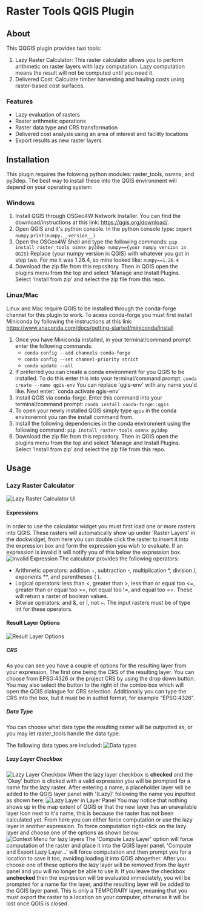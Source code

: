 # Raster Tools QGIS Plugin
## About
This QQGIS plugin provides two tools:
1. Lazy Raster Calculator: This raster calculator allows you to perform arithmetic on raster layers with lazy computation. Lazy computation means the result will not be computed until you need it. 
2. Delivered Cost: Calculate timber harvesting and hauling costs using raster-based cost surfaces.

### Features
- Lazy evaluation of rasters
- Raster arithmetic operations
- Raster data type and CRS transformation
- Delivered cost analysis using an area of interest and facility locations
- Export results as new raster layers

## Installation
This plugin requires the folowing python modules: raster_tools, osmnx, and py3dep. The best way to install these into the QGIS environment will depend on your operating system:
### Windows
1. Install QGIS through OSGeo4W Network Installer. You can find the download/instructions at this link: https://qgis.org/download/.
2. Open QGIS and it's python console. In the python console type: 
`import numpy`
`print(numpy.__version__)`
3. Open the OSGeo4W Shell and type the following commands:
`pip install raster_tools osmnx py3dep numpy=={your numpy version in QGIS}`
Replace {your numpy version in QGIS} with whatever you got in step two. For me it was 1.26.4, so mine looked like: `numpy==1.26.4`
4. Download the zip file from this repository. Then in QGIS open the plugins menu from the top and select 'Manage and Install Plugins. Select 'Install from zip' and select the zip file from this repo.

### Linux/Mac
Linux and Mac require QGIS to be installed through the conda-forge channel for this plugin to work. To acess conda-forge you must first install Miniconda by following the instructions at this link: https://www.anaconda.com/docs/getting-started/miniconda/install
1. Once you have Miniconda installed, in your terminal/command prompt enter the following commands:
    - `conda config --add channels conda-forge`
    - `conda config --set channel-priority strict`
    - `conda update --all`
2. If preferred you can create a conda environment for you QGIS to be installed. To do this enter this into your terminal/command prompt:
`conda create --name qgis-env`
You can replace 'qgis-env' with any name you'd like. Next enter:
`conda activate qgis-env'
3. Install QGIS via conda-forge. Enter this command into your terminal/command prompt:
`conda install conda-forge::qgis`
4. To open your newly installed QGIS simply type `qgis` in the conda environemnt you ran the install command from.
5. Install the following dependencies in the conda environment using the following command:
`pip install raster-tools osmnx py3dep`
6. Download the zip file from this repository. Then in QGIS open the plugins menu from the top and select 'Manage and Install Plugins. Select 'Install from zip' and select the zip file from this repo.

## Usage
### Lazy Raster Calculator

![Lazy Raster Calculator UI](media/rCalcUI.png)
#### Expressions
In order to use the calculator widget you must first load one or more rasters into QGIS. These rasters will automatically show up under 'Raster Layers' in the dockwidget, from here you can double click the raster to insert it into the expression box and form the expression you wish to evaluate. If an expression is invalid it will notify you of this below the expression box.
![Invalid Expression](media/invalidEx.png)
The calculator provides the following operators: 
- Arithmetic operators: addition +, subtraction -, multiplication *, division /, exponents **, and parentheses ( ).
- Logical operators: less than <, greater than >, less than or equal too <=, greater than or equal too >=, not equal too !=, and equal too ==. These will return a raster of boolean values.
- Bitwise operators: and &, or |, not ~. The input rasters must be of type int for these operators.

#### Result Layer Options
![Result Layer Options](media/resultLayer.png)
##### CRS
As you can see you have a couple of options for the resulting layer from your expression. The first one being the CRS of the resulting layer. You can choose from EPSG:4326 or the project CRS by using the drop down button. You may also select the button to the right of the combo box which will open the QGIS dialogue for CRS selection. Additionally you can type the CRS into the box, but it must be in authid format, for example "EPSG:4326".

##### Data Type
You can choose what data type the resulting raster will be outputted as, or you may let raster_tools handle the data type. 

The following data types are included:
![Data types](media/dtypes.png)

##### Lazy Layer Checkbox
![Lazy Layer Checkbox](media/lazyLayerBox.png)
When the lazy layer checkbox is **checked** and the 'Okay' button is clicked with a valid expression you will be prompted for a name for the lazy raster. After entering a name, a placeholder layer will be added to the QGIS layer panel with '(Lazy)' following the name you inputted as shown here: ![Lazy Layer in Layer Panel](media/lazyLayer.png) You may notice that nothing shows up in the map extent of QGIS or that the new layer has an unavailable layer icon next to it's name, this is because the raster has not been calculated yet. From here you can either force computation or use the lazy layer in another expression. To force computation right-click on the lazy layer and choose one of the options as shown below:
![Context Menu for lazy layers](media/computeLayer.png)
The 'Compute Lazy Layer' option will force computation of the raster and place it into the QGIS layer panel. 'Compute and Export Lazy Layer...' will force computation and then prompt you for a location to save it too, avoiding loading it into QGIS altogether. After you choose one of these options the lazy layer will be removed from the layer panel and you will no longer be able to use it.
If you leave the checkbox **unchecked** then the expression will be evaluated immediately, you will be prompted for a name for the layer, and the resulting layer will be added to the QGIS layer panel. This is only a TEMPORARY layer, meaning that you must export the raster to a location on your computer, otherwise it will be lost once QGIS is closed.
